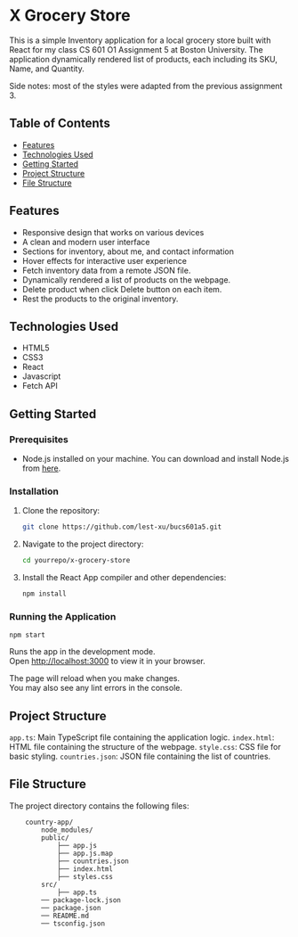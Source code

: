 # X Grocery Store

This is a simple Inventory application for a local grocery store built with React for my class CS 601 O1 Assignment 5 at Boston University. The application dynamically rendered list of products, each including its SKU, Name, and Quantity.

Side notes: most of the styles were adapted from the previous assignment 3.

## Table of Contents

- [Features](#features)
- [Technologies Used](#technologies-used)
- [Getting Started](#getting-started)
- [Project Structure](#project-structure)
- [File Structure](#file-structure)

## Features

- Responsive design that works on various devices
- A clean and modern user interface
- Sections for inventory, about me, and contact information
- Hover effects for interactive user experience
- Fetch inventory data from a remote JSON file.
- Dynamically rendered a list of products on the webpage.
- Delete product when click Delete button on each item.
- Rest the products to the original inventory.

## Technologies Used

- HTML5
- CSS3
- React
- Javascript
- Fetch API

## Getting Started

### Prerequisites

- Node.js installed on your machine. You can download and install Node.js from [here](https://nodejs.org/en/download).

### Installation

1. Clone the repository:

   ```sh
   git clone https://github.com/lest-xu/bucs601a5.git

2. Navigate to the project directory:

   ```sh
   cd yourrepo/x-grocery-store

3. Install the React App compiler and other dependencies:

   ```sh
   npm install

### Running the Application

   `npm start`

Runs the app in the development mode.\
Open [http://localhost:3000](http://localhost:3000) to view it in your browser.

The page will reload when you make changes.\
You may also see any lint errors in the console.

## Project Structure

`app.ts`: Main TypeScript file containing the application logic.
`index.html`: HTML file containing the structure of the webpage.
`style.css`: CSS file for basic styling.
`countries.json`: JSON file containing the list of countries.

## File Structure

The project directory contains the following files:

```
    country-app/
        node_modules/
        public/
            ├── app.js
            ├── app.js.map
            ├── countries.json
            ├── index.html
            ├── styles.css
        src/
            ├── app.ts
        ── package-lock.json
        ── package.json
        ── README.md
        ── tsconfig.json
